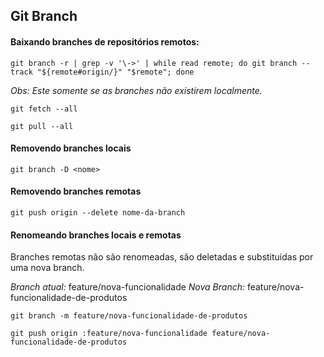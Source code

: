 
## Git Branch

#### Baixando branches de repositórios remotos:

```
git branch -r | grep -v '\->' | while read remote; do git branch --track "${remote#origin/}" "$remote"; done
```
*Obs: Este somente se as branches não existirem localmente.*
```
git fetch --all
```
```
git pull --all
```
#### Removendo branches locais
```
git branch -D <nome>
```
#### Removendo branches remotas
```
git push origin --delete nome-da-branch
```
#### Renomeando branches locais e remotas
Branches remotas não são renomeadas, são deletadas e substituidas por uma nova branch.

*Branch atual:* feature/nova-funcionalidade
*Nova Branch:* feature/nova-funcionalidade-de-produtos
```
git branch -m feature/nova-funcionalidade-de-produtos
```
```
git push origin :feature/nova-funcionalidade feature/nova-funcionalidade-de-produtos
```
